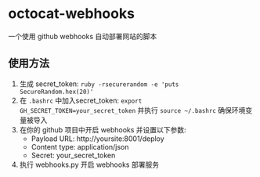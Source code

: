 # octocat-webhooks
一个使用 github webhooks 自动部署网站的脚本

## 使用方法

1. 生成 secret_token: `ruby -rsecurerandom -e 'puts SecureRandom.hex(20)'`
2. 在 `.bashrc` 中加入secret_token: `export GH_SECRET_TOKEN=your_secret_token` 并执行 `source ~/.bashrc` 确保环境变量被导入
3. 在你的 github 项目中开启 webhooks 并设置以下参数:
   - Payload URL: http://yoursite:8001/deploy
   - Content type: application/json
   - Secret: your_secret_token
4. 执行 webhooks.py 开启 webhooks 部署服务

